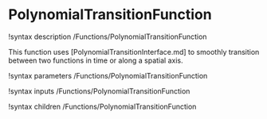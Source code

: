 # PolynomialTransitionFunction

!syntax description /Functions/PolynomialTransitionFunction

This function uses [PolynomialTransitionInterface.md] to smoothly transition
between two functions in time or along a spatial axis.

!syntax parameters /Functions/PolynomialTransitionFunction

!syntax inputs /Functions/PolynomialTransitionFunction

!syntax children /Functions/PolynomialTransitionFunction
